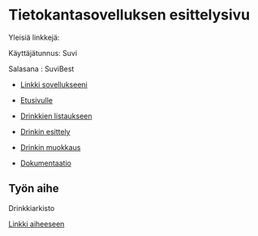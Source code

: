 # Tietokantasovelluksen esittelysivu

Yleisiä linkkejä:


Käyttäjätunnus: Suvi

Salasana : SuviBest

* [Linkki sovellukseeni](http://siheinon.users.cs.helsinki.fi/Drinkkiarkisto/)

* [Etusivulle](http://siheinon.users.cs.helsinki.fi/Drinkkiarkisto/etusivu)
* [Drinkkien listaukseen](http://siheinon.users.cs.helsinki.fi/Drinkkiarkisto/listaus)
* [Drinkin esittely](http://siheinon.users.cs.helsinki.fi/Drinkkiarkisto/drinkki)
* [Drinkin muokkaus](http://siheinon.users.cs.helsinki.fi/Drinkkiarkisto/drinkinmuokkaus)
* [Dokumentaatio](doc/dokumentaatio.pdf)

## Työn aihe
Drinkkiarkisto

[Linkki aiheeseen](http://advancedkittenry.github.io/suunnittelu_ja_tyoymparisto/aiheet/Drinkkiarkisto.html) 
